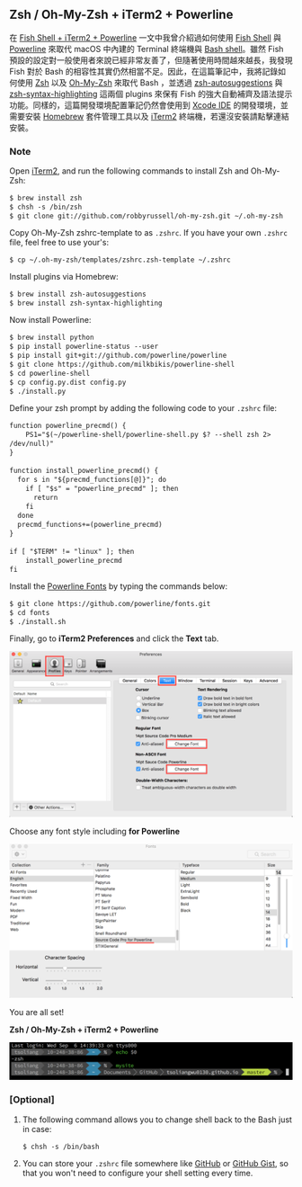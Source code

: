 ## Zsh / Oh-My-Zsh + iTerm2 + Powerline

在 [Fish Shell + iTerm2 + Powerline](../fish-shell-iterm2-powerline.md) 一文中我曾介紹過如何使用 [Fish Shell](http://fishshell.com/) 與 [Powerline](https://github.com/powerline/powerline) 來取代 macOS 中內建的 Terminal 終端機與 [Bash shell](https://en.wikipedia.org/wiki/Bash_(Unix_shell))。雖然 Fish 預設的設定對一般使用者來說已經非常友善了，但隨著使用時間越來越長，我發現 Fish 對於 Bash 的相容性其實仍然相當不足。因此，在這篇筆記中，我將記錄如何使用 [Zsh](http://www.zsh.org/) 以及 [Oh-My-Zsh](http://ohmyz.sh/) 來取代 Bash ，並透過 [zsh-autosuggestions](https://github.com/zsh-users/zsh-autosuggestions) 與 [zsh-syntax-highlighting](https://github.com/zsh-users/zsh-syntax-highlighting) 這兩個 plugins 來保有 Fish 的強大自動補齊及語法提示功能。同樣的，這篇開發環境配置筆記仍然會使用到 [Xcode IDE](https://itunes.apple.com/tw/app/xcode/id497799835?mt=12) 的開發環境，並需要安裝 [Homebrew](http://brew.sh/index_zh-tw.html) 套件管理工具以及 [iTerm2](https://www.iterm2.com/) 終端機，若還沒安裝請點擊連結安裝。

### Note

Open [iTerm2](https://www.iterm2.com/), and run the following commands to install Zsh and Oh-My-Zsh:

```
$ brew install zsh
$ chsh -s /bin/zsh
$ git clone git://github.com/robbyrussell/oh-my-zsh.git ~/.oh-my-zsh
```

Copy Oh-My-Zsh zshrc-template to as `.zshrc`. If you have your own `.zshrc` file, feel free to use your's:

```
$ cp ~/.oh-my-zsh/templates/zshrc.zsh-template ~/.zshrc
```

Install plugins via Homebrew:

```
$ brew install zsh-autosuggestions
$ brew install zsh-syntax-highlighting
```

Now install Powerline:

```
$ brew install python
$ pip install powerline-status --user
$ pip install git+git://github.com/powerline/powerline
$ git clone https://github.com/milkbikis/powerline-shell
$ cd powerline-shell
$ cp config.py.dist config.py
$ ./install.py
```

Define your zsh prompt by adding the following code to your `.zshrc` file:

```shell
function powerline_precmd() {
    PS1="$(~/powerline-shell/powerline-shell.py $? --shell zsh 2> /dev/null)"
}

function install_powerline_precmd() {
  for s in "${precmd_functions[@]}"; do
    if [ "$s" = "powerline_precmd" ]; then
      return
    fi
  done
  precmd_functions+=(powerline_precmd)
}

if [ "$TERM" != "linux" ]; then
    install_powerline_precmd
fi
```

Install the [Powerline Fonts](https://github.com/powerline/fonts) by typing the commands below:

```
$ git clone https://github.com/powerline/fonts.git
$ cd fonts
$ ./install.sh
```

Finally, go to **iTerm2 Preferences** and click the **Text** tab.

![iTerm2 Fonts 01](./images/iterm2-fonts01.png)

Choose any font style including **for Powerline**

![iTerm2 Fonts 02](./images/iterm2-fonts02.png)

You are all set!

**Zsh / Oh-My-Zsh + iTerm2 + Powerline**

![zsh-iterm2-powerline](./images/zsh-iterm2-powerline.png)

### [Optional]

1. The following command allows you to change shell back to the Bash just in case:

    ```
    $ chsh -s /bin/bash
    ```

2. You can store your `.zshrc` file somewhere like [GitHub](https://github.com/) or [GitHub Gist](https://gist.github.com/), so that you won't need to configure your shell setting every time.
